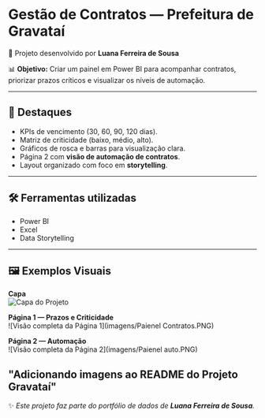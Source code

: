 # Gestão de Contratos — Prefeitura de Gravataí  

📌 Projeto desenvolvido por **Luana Ferreira de Sousa**  

📊 **Objetivo:** Criar um painel em Power BI para acompanhar contratos, priorizar prazos críticos e visualizar os níveis de automação.  

---

## 🔹 Destaques  
- KPIs de vencimento (30, 60, 90, 120 dias).  
- Matriz de criticidade (baixo, médio, alto).  
- Gráficos de rosca e barras para visualização clara.  
- Página 2 com **visão de automação de contratos**.  
- Layout organizado com foco em **storytelling**.  

---

## 🛠 Ferramentas utilizadas  
- Power BI  
- Excel  
- Data Storytelling  

---  
## 🖼 Exemplos Visuais  

**Capa**  
![Capa do Projeto](imagens/Capa.PNG)  

**Página 1 — Prazos e Criticidade**  
![Visão completa da Página 1](imagens/Paienel Contratos.PNG)  

**Página 2 — Automação**  
![Visão completa da Página 2](imagens/Paienel auto.PNG)  

"Adicionando imagens ao README do Projeto Gravataí"
---

✨ *Este projeto faz parte do portfólio de dados de **Luana Ferreira de Sousa**.*
